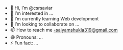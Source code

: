 - 👋 Hi, I’m @csrsaviar
- 👀 I’m interested in ...
- 🌱 I’m currently learning Web development
- 💞️ I’m looking to collaborate on ...
- 📫 How to reach me -saiyamshukla319@gmail.com
- 😄 Pronouns: ...
- ⚡ Fun fact: ...

<!---
csrsaviar/csrsaviar is a ✨ special ✨ repository because its `README.md` (this file) appears on your GitHub profile.
You can click the Preview link to take a look at your changes.
--->
